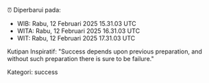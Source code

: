 ⏰ Diperbarui pada:
- WIB: Rabu, 12 Februari 2025 15.31.03 UTC
- WITA: Rabu, 12 Februari 2025 16.31.03 UTC
- WIT: Rabu, 12 Februari 2025 17.31.03 UTC

Kutipan Inspiratif:
"Success depends upon previous preparation, and without such preparation there is sure to be failure."


Kategori: success


